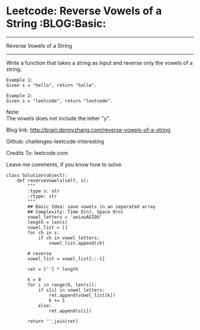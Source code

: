 # Leetcode: Reverse Vowels of a String     :BLOG:Basic:


---

Reverse Vowels of a String  

---

Write a function that takes a string as input and reverse only the vowels of a string.  

    Example 1:
    Given s = "hello", return "holle".

    Example 2:
    Given s = "leetcode", return "leotcede".

Note:  
The vowels does not include the letter "y".  

Blog link: <http://brain.dennyzhang.com/reverse-vowels-of-a-string>  

Github: challenges-leetcode-interesting  

Credits To: leetcode.com  

Leave me comments, if you know how to solve.  

    class Solution(object):
        def reverseVowels(self, s):
            """
            :type s: str
            :rtype: str
            """
            ## Basic Idea: save vowels in an separated array
            ## Complexity: Time O(n), Space O(n)
            vowel_letters = 'aeiouAEIOU'
            length = len(s)
            vowel_list = []
            for ch in s:
                if ch in vowel_letters:
                    vowel_list.append(ch)
    
            # reverse
            vowel_list = vowel_list[::-1]
    
            ret = [''] * length
    
            k = 0
            for i in range(0, len(s)):
                if s[i] in vowel_letters:
                    ret.append(vowel_list[k])
                    k += 1
                else:
                    ret.append(s[i])
    
            return ''.join(ret)